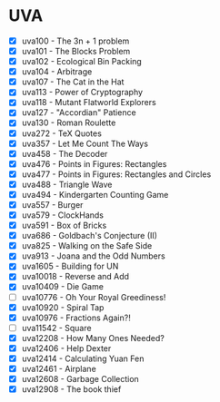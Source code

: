 # UVA
* [x] uva100 - The 3n + 1 problem
* [x] uva101 - The Blocks Problem
* [x] uva102 - Ecological Bin Packing
* [x] uva104 - Arbitrage
* [x] uva107 - The Cat in the Hat
* [x] uva113 - Power of Cryptography
* [x] uva118 - Mutant Flatworld Explorers
* [x] uva127 - "Accordian" Patience
* [x] uva130 - Roman Roulette
* [x] uva272 - TeX Quotes
* [x] uva357 - Let Me Count The Ways
* [x] uva458 - The Decoder
* [x] uva476 - Points in Figures: Rectangles
* [x] uva477 - Points in Figures: Rectangles and Circles
* [x] uva488 - Triangle Wave
* [x] uva494 - Kindergarten Counting Game
* [x] uva557 - Burger
* [x] uva579 - ClockHands
* [x] uva591 - Box of Bricks
* [x] uva686 - Goldbach's Conjecture (II)
* [x] uva825 - Walking on the Safe Side
* [x] uva913 - Joana and the Odd Numbers
* [x] uva1605 - Building for UN
* [x] uva10018 - Reverse and Add
* [x] uva10409 - Die Game
* [ ] uva10776 - Oh Your Royal Greediness!
* [x] uva10920 - Spiral Tap
* [x] uva10976 - Fractions Again?!
* [ ] uva11542 - Square
* [x] uva12208 - How Many Ones Needed?
* [x] uva12406 - Help Dexter
* [x] uva12414 - Calculating Yuan Fen
* [x] uva12461 - Airplane
* [x] uva12608 - Garbage Collection
* [x] uva12908 - The book thief
